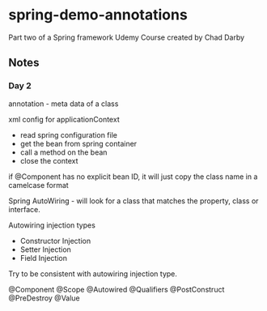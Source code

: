 # spring-demo-annotations
 Part two of a Spring framework Udemy Course created by Chad Darby
 
## Notes

### Day 2

annotation - meta data of a class

xml config for applicationContext
- read spring configuration file
- get the bean from spring container
- call a method on the bean
- close the context

if @Component has no explicit bean ID, it will just copy the class name in a camelcase format

Spring AutoWiring - will look for a class that matches the property, class or interface.

Autowiring injection types
- Constructor Injection
- Setter Injection
- Field Injection

Try to be consistent with autowiring injection type.

@Component
@Scope
@Autowired
@Qualifiers
@PostConstruct
@PreDestroy
@Value
